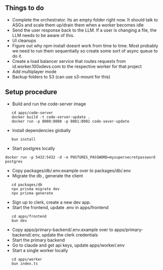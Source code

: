 ## Things to do
 - Complete the orchestrator. Its an empty folder right now. It should talk to ASGs and scale them up/drain them when a worker becomes idle
 - Send the user response back to the LLM. If a user is changing a file, the LLM needs to be aware of this. 
 - UI cleanups
 - Figure out why npm install doesnt work from time to time. Most probably we need to run them sequentially so create some sort of async queue to do it.
- Create a load balancer service that routes requests from id.worker.100xdevs.com to the respective worker for that project
- Add multiplayer mode
- Backup folders to S3 (can use s3-mount for this)


## Setup procedure
 - Build and run the code-server image
 ```
    cd apps/code-server
    docker build -t code-server-update .
    docker run -p 8080:8080 -p 8081:8081 code-sever-update
 ```
 - Install dependencies globally
 ```
    bun install
 ```
 - Start postgres locally
 ```
 docker run -p 5432:5432 -d -e POSTGRES_PASSWORD=mysupersecretpassword postgres
 ```
 - Copy packages/db/.env.example over to packages/db/.env
 - Migrate the db , generate the client
 ```
    cd packages/db
    npx prisma migrate dev
    npx prisma generate
 ```
 - Sign up to clerk, create a new dev app. 
 - Start the frontend, update .env in apps/frontend
 ```
    cd apps/frontend
    bun dev
 ```
 - Copy apps/primary-backend/.env.example over to apps/primary-backend/.env, update the clerk credentials
 - Start the primary backend
 - Go to claude and get api keys, update apps/worker/.env
 - Start a single worker locally
 ```
    cd apps/worker
    bun index.ts
  ```